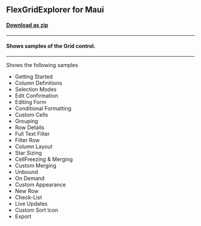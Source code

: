 ## FlexGridExplorer for Maui
#### [Download as zip](https://grapecity.github.io/DownGit/#/home?url=https://github.com/GrapeCity/ComponentOne-MAUI-Samples/tree/master/NET_6/MAUI/Grid/FlexGridExplorer)
____
#### Shows samples of the Grid control.
____
Shows the following samples


* Getting Started
* Column Definitions
* Selection Modes
* Edit Confirmation
* Editing Form
* Conditional Formatting
* Custom Cells
* Grouping
* Row Details
* Full Text Filter
* Filter Row
* Column Layout
* Star Sizing
* CellFreezing & Merging
* Custom Merging
* Unbound
* On Demand
* Custom Appearance
* New Row
* Check-List
* Live Updates
* Custom Sort Icon
* Export
